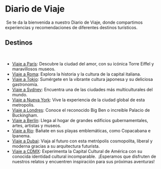 # Diario de Viaje
​
Se te da la bienvenida a nuestro Diario de Viaje, donde compartimos experiencias y recomendaciones de diferentes destinos turísticos.
​
## Destinos
​
- [Viaje a París](entradas/paris.md): Descubre la ciudad del amor, con su icónica Torre Eiffel y maravillosos museos.
- [Viaje a Roma](entradas/roma.md): Explora la historia y la cultura de la capital italiana.
- [Viaje a Tokio](entradas/tokyo.md): Sumérgete en la vibrante cultura japonesa y su deliciosa gastronomía.
- [Viaje a Sydney](entradas/sydey.md): Encuentra una de las ciudades más multiculturales del mundo.
- [Viaje a Nueva York](entradas/nueva_york.md): Vive la experiencia de la ciudad global de esta metropolis.
- [Viaje a Londres](entradas/londres.md): Conoce el reconocido  Big Ben o increible Palacio de Buckingham.
- [Viaje a Berlín](entradas/berlin.md): Llega al hogar de grandes edificios gubernamentales, artes, artistas y museos.
- [Viaje a Rio](entradas/rio.md): Bañate en sus playas emblemáticas, como Copacabana e Ipanema.
- [Viaje a Dubai](entradas/dubai.md): Viaja al futuro con esta metrópolis cosmopolita, liberal y moderna gracias a su arquitectura futurista.
- [Viaje a CDMX](entradas/ciudad_de_mexico.md): Experimenta la Capital Cultural de América con su conocida identidad cultural incomparable.
​
¡Esperamos que disfruten de nuestros relatos y encuentren inspiración para sus próximas aventuras!
